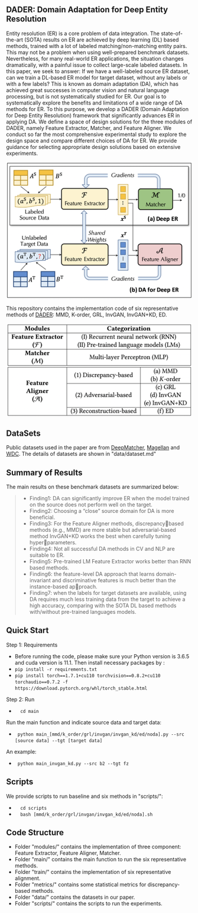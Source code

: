 ## DADER: Domain Adaptation for Deep Entity Resolution

Entity resolution (ER) is a core problem of data integration. The state-of-the-art (SOTA) results on ER are achieved by deep learning (DL) based methods, trained with a lot of labeled matching/non-matching entity pairs. This may not be a problem when using well-prepared benchmark datasets. Nevertheless, for many real-world ER applications, the situation changes dramatically, with a painful issue to collect large-scale labeled datasets. In this paper, we seek to answer: If we have a well-labeled source ER dataset, can we train a DL-based ER model for target dataset, without any labels or with a few labels? This is known as domain adaptation (DA), which has achieved great successes in computer vision and natural language processing, but is not systematically studied for ER. Our goal is to systematically explore the benefits and limitations of a wide range of DA methods for ER. To this purpose, we develop a DADER (Domain Adaptation for Deep Entity Resolution) framework that significantly advances ER in applying DA. We define a space of design solutions for the three modules of DADER, namely Feature Extractor, Matcher, and Feature Aligner. We conduct so far the most comprehensive experimental study to explore the design space and compare different choices of DA for ER. We provide guidance for selecting appropriate design solutions based on extensive experiments.

<img src="figure/architecture.png" width="820" />

This repository contains the implementation code of six representative methods of [DADER](https://dl.acm.org/doi/10.1145/3514221.3517870): MMD, K-order, GRL, InvGAN, InvGAN+KD, ED.

<img src="figure/designspace.png" width="700" />


## DataSets
Public datasets used in the paper are from [DeepMatcher](https://github.com/anhaidgroup/deepmatcher/blob/master/Datasets.md), [Magellan](https://sites.google.com/site/anhaidgroup/useful-stuff/the-magellan-data-repository) and [WDC](http://webdatacommons.org/largescaleproductcorpus/v2/). The details of datasets are shown in "data/dataset.md"

## Summary of Results
The main results on these benchmark datasets are summarized below:
> * Finding1: DA can significantly improve ER when the model trained on the source does not perform well on the target.
> * Finding2: Choosing a “close” source domain for DA is more beneficial.
> * Finding3: For the Feature Aligner methods, discrepancybased methods (e.g., MMD) are more stable but adversarial-based method InvGAN+KD works the best when carefully tuning hyperparameters.
> * Finding4: Not all successful DA methods in CV and NLP are suitable to ER.
> * Finding5: Pre-trained LM Feature Extractor works better than RNN based methods.
> * Finding6: the feature-level DA approach that learns domain-invariant and discriminative features is much better than the instance-based approach.
> * Finding7: when the labels for target datasets are available, using DA requires much less training data from the target to achieve a high accuracy, comparing with the SOTA DL based methods with/without pre-trained languages models.

## Quick Start
Step 1: Requirements
- Before running the code, please make sure your Python version is 3.6.5 and cuda version is 11.1. Then install necessary packages by :
- `pip install -r requirements.txt`
- `pip install torch==1.7.1+cu110 torchvision==0.8.2+cu110 torchaudio==0.7.2 -f https://download.pytorch.org/whl/torch_stable.html`

Step 2: Run

-    `  cd main`

Run the main function and indicate source data and target data:
-    ` python main_[mmd/k_order/grl/invgan/invgan_kd/ed/noda].py --src [source data] --tgt [target data]`

An example:
-    ` python main_invgan_kd.py --src b2 --tgt fz`

## Scripts
We provide scripts to run baseline and six methods in "scripts/":

-    `  cd scripts`
-    `  bash [mmd/k_order/grl/invgan/invgan_kd/ed/noda].sh`

## Code Structure
- Folder "modules/" contains the implementation of three component: Feature Extractor, Feature Aligner, Matcher.
- Folder "main/" contains the main function to run the six representative methods.
- Folder "train/" contains the implementation of six representative alignment.
- Folder "metrics/" contains some statistical metrics for discrepancy-based methods.
- Folder "data/" contains the datasets in our paper.
- Folder "scripts/" contains the scripts to run the experiments.